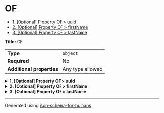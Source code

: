 # OF

- [1. [Optional] Property OF > uuid](#uuid)
- [2. [Optional] Property OF > firstName](#firstName)
- [3. [Optional] Property OF > lastName](#lastName)

**Title:** OF

|                           |                  |
| ------------------------- | ---------------- |
| **Type**                  | `object`         |
| **Required**              | No               |
| **Additional properties** | Any type allowed |

<details>
<summary>
<strong> <a name="uuid"></a>1. [Optional] Property OF > uuid</strong>  

</summary>
<blockquote>

|                |                  |
| -------------- | ---------------- |
| **Type**       | `string`         |
| **Required**   | No               |
| **Defined in** | #/$defs/ofString |

**Description:** Unique Identifer

| Restrictions   |     |
| -------------- | --- |
| **Min length** | 5   |
| **Max length** | 250 |

**Example:**

```json
"29292929292929292929292"
```

</blockquote>
</details>

<details>
<summary>
<strong> <a name="firstName"></a>2. [Optional] Property OF > firstName</strong>  

</summary>
<blockquote>

|                |                  |
| -------------- | ---------------- |
| **Type**       | `string`         |
| **Required**   | No               |
| **Defined in** | #/$defs/ofString |

**Description:** first name

| Restrictions   |     |
| -------------- | --- |
| **Min length** | 10  |
| **Max length** | 250 |

**Example:**

```json
"John"
```

</blockquote>
</details>

<details>
<summary>
<strong> <a name="lastName"></a>3. [Optional] Property OF > lastName</strong>  

</summary>
<blockquote>

|                |                  |
| -------------- | ---------------- |
| **Type**       | `string`         |
| **Required**   | No               |
| **Defined in** | #/$defs/ofString |

**Description:** last name

| Restrictions   |    |
| -------------- | -- |
| **Min length** | 5  |
| **Max length** | 10 |

**Example:**

```json
"Doe"
```

</blockquote>
</details>

----------------------------------------------------------------------------------------------------------------------------
Generated using [json-schema-for-humans](https://github.com/coveooss/json-schema-for-humans)